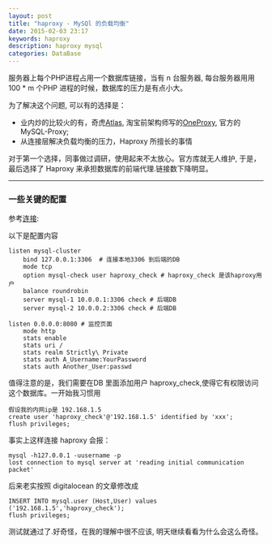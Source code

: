 ```yaml
---
layout: post
title: "haproxy - MySQl 的负载均衡"
date: 2015-02-03 23:17
keywords: haproxy
description: haproxy mysql 
categories: DataBase
---
```


服务器上每个PHP进程占用一个数据库链接，当有 n 台服务器, 每台服务器用用100 * m 个PHP 进程的时候，数据库的压力是有点小大。

为了解决这个问题, 可以有的选择是：

+ 业内炒的比较火的有，奇虎[Atlas](https://github.com/Qihoo360/Atlas), 淘宝前架构师写的[OneProxy](http://weibo.com/dbatools), 官方的MySQL-Proxy;
+ 从连接层解决负载均衡的压力，Haproxy 所擅长的事情

对于第一个选择，同事做过调研，使用起来不太放心。官方库就无人维护, 于是，最后选择了 Haproxy 来承担数据库的前端代理.链接数下降明显。

----

### 一些关键的配置

参考[连接](http://www.sysads.co.uk/2014/08/install-haproxy-1-5-6-on-ubuntu-14-04/):

以下是配置内容

```
listen mysql-cluster
    bind 127.0.0.1:3306  # 连接本地3306 到后端的DB
    mode tcp
    option mysql-check user haproxy_check # haproxy_check 是该haproxy用户
    balance roundrobin
    server mysql-1 10.0.0.1:3306 check # 后端DB
    server mysql-2 10.0.0.2:3306 check # 后端DB

listen 0.0.0.0:8080 # 监控页面
    mode http
    stats enable
    stats uri /
    stats realm Strictly\ Private
    stats auth A_Username:YourPassword
    stats auth Another_User:passwd
```

值得注意的是，我们需要在DB 里面添加用户 haproxy_check,使得它有权限访问这个数据库。一开始我习惯用

```
假设我的内网ip是 192.168.1.5
create user 'haproxy_check'@'192.168.1.5' identified by 'xxx';
flush privileges;
```
事实上这样连接 haproxy 会报：

```
mysql -h127.0.0.1 -uusername -p
lost connection to mysql server at 'reading initial communication packet'
```

后来老实按照 digitalocean 的文章修改成

```
INSERT INTO mysql.user (Host,User) values ('192.168.1.5','haproxy_check');
flush privileges;
```

测试就通过了.好奇怪，在我的理解中很不应该, 明天继续看看为什么会这么奇怪。







